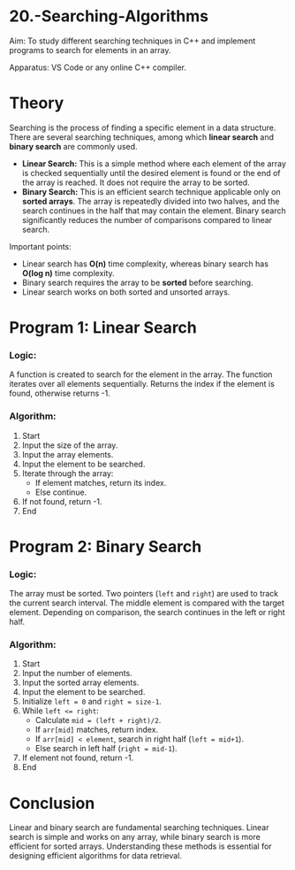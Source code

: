 # 20.-Searching-Algorithms

Aim: To study different searching techniques in C++ and implement programs to search for elements in an array.  

Apparatus: VS Code or any online C++ compiler.  

# Theory  

Searching is the process of finding a specific element in a data structure. There are several searching techniques, among which **linear search** and **binary search** are commonly used.  

- **Linear Search:** This is a simple method where each element of the array is checked sequentially until the desired element is found or the end of the array is reached. It does not require the array to be sorted.  
- **Binary Search:** This is an efficient search technique applicable only on **sorted arrays**. The array is repeatedly divided into two halves, and the search continues in the half that may contain the element. Binary search significantly reduces the number of comparisons compared to linear search.  

Important points:  
- Linear search has **O(n)** time complexity, whereas binary search has **O(log n)** time complexity.  
- Binary search requires the array to be **sorted** before searching.  
- Linear search works on both sorted and unsorted arrays.  

# **Program 1: Linear Search**  

### Logic:  
A function is created to search for the element in the array. The function iterates over all elements sequentially. Returns the index if the element is found, otherwise returns -1.  

### Algorithm:  
1. Start  
2. Input the size of the array.  
3. Input the array elements.  
4. Input the element to be searched.  
5. Iterate through the array:  
   - If element matches, return its index.  
   - Else continue.  
6. If not found, return -1.  
7. End  



# **Program 2: Binary Search**  

### Logic:  
The array must be sorted. Two pointers (`left` and `right`) are used to track the current search interval. The middle element is compared with the target element. Depending on comparison, the search continues in the left or right half.  

### Algorithm:  
1. Start  
2. Input the number of elements.  
3. Input the sorted array elements.  
4. Input the element to be searched.  
5. Initialize `left = 0` and `right = size-1`.  
6. While `left <= right`:  
   - Calculate `mid = (left + right)/2`.  
   - If `arr[mid]` matches, return index.  
   - If `arr[mid] < element`, search in right half (`left = mid+1`).  
   - Else search in left half (`right = mid-1`).  
7. If element not found, return -1.  
8. End  


# **Conclusion**  
Linear and binary search are fundamental searching techniques. Linear search is simple and works on any array, while binary search is more efficient for sorted arrays. Understanding these methods is essential for designing efficient algorithms for data retrieval.
